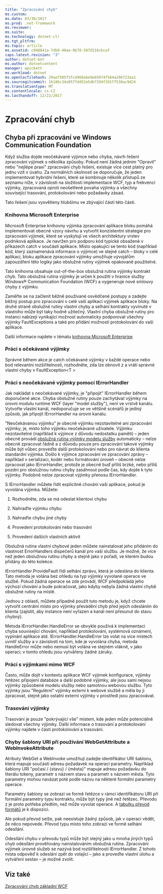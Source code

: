 ```yaml
---
title: "Zpracování chyb"
ms.custom: 
ms.date: 03/30/2017
ms.prod: .net-framework
ms.reviewer: 
ms.suite: 
ms.technology: dotnet-clr
ms.tgt_pltfrm: 
ms.topic: article
ms.assetid: c948841a-7db9-40ae-9b78-587d216cbcaf
caps.latest.revision: "3"
author: dotnet-bot
ms.author: dotnetcontent
manager: wpickett
ms.workload: dotnet
ms.openlocfilehash: 29ae7505f3fcd460abe9e65974f564a296723aa1
ms.sourcegitcommit: 16186c34a957fdd52e5db7294f291f7530ac9d24
ms.translationtype: MT
ms.contentlocale: cs-CZ
ms.lasthandoff: 12/22/2017
---
```

# <a name="error-handling"></a>Zpracování chyb
## <a name="error-handling-in-windows-communication-foundation"></a>Chyba při zpracování ve Windows Communication Foundation  
 Když služba dojde neočekávané výjimce nebo chyba, návrh řešení zpracování výjimek s několika způsoby. Pokud není žádná jedním "Opravit" nebo "nejlépe praxi" zpracování chyb řešení, existuje více cest platný pro jednu vzít v úvahu. Za normálních okolností se doporučuje, že jeden implementovat hybridní řešení, které se kombinuje několik přístupů ze seznamu níže, v závislosti na složitosti implementace WCF, typ a frekvenci výjimky, zpracovaná oproti neošetřené povaha výjimky a všechny související trasování, protokolování nebo požadavky zásad.  
  
 Tato řešení jsou vysvětleny hlubšímu ve zbývající části této části.  
  
### <a name="the-microsoft-enterprise-library"></a>Knihovna Microsoft Enterprise  
 Microsoft Enterprise knihovny výjimka zpracování aplikace bloku pomáhá implementovat obecné vzory návrhu a vytvořit konzistentní strategie pro zpracování výjimek, které se vyskytují ve všech architektury vrstev podniková aplikace. Je navržen pro podporu kód typické obsažené v příkazech catch v součásti aplikace. Místo opakující se tento kód (například kód, který zaznamenává informace o výjimce) ve stejné catch – bloky v celé aplikaci, bloku aplikace zpracování výjimky umožňuje vývojářům zapouzdření této logiky jako obslužné rutiny výjimek opakovaně použitelné.  
  
 Tato knihovna obsahuje out-of-the-box obslužná rutina výjimky kontrakt chyb. Tato obslužná rutina výjimky je určen k použití v hranice služby Windows® Communication Foundation (WCF) a vygeneruje nové smlouvy chyby z výjimku.  
  
 Zaměřte se na začlenit běžně používané osvědčené postupy a zadejte běžný postup pro zpracování v celé vaší aplikaci výjimek aplikace bloky. Na druhé straně obslužné rutiny vlastní chyby a selhání kontrakty vyvinuté v vlastního může být taky hodně užitečný. Vlastní chyba obslužné rutiny pro instanci nabízejí vynikající možnost automaticky podporovat všechny výjimky FaultExceptions a také pro přidání možností protokolování do vaší aplikace.  
  
 Další informace najdete v tématu [knihovna Microsoft Enterprise](http://msdn.microsoft.com/library/ff632023.aspx).  
  
### <a name="dealing-with-expected-exceptions"></a>Práci s očekávané výjimky  
 Správné během akce je catch očekávané výjimky v každé operace nebo bod relevantní rozšiřitelnosti, rozhodněte, zda lze obnovit z a vrátí správné vlastní chyby v FaultException\<T >  
  
### <a name="dealing-with-unexpected-exceptions-using-an-ierrorhandler"></a>Práci s neočekávané výjimky pomocí IErrorHandler  
 Jak nakládat s neočekávané výjimky, je "připojit" IErrorHandler během doporučené akce. Chyba obslužné rutiny pouze zachytávat výjimky na úrovni modulu runtime WCF (layer "model služby"), není ve vrstvě kanálu. Vytvořte vlastní kanál, nedoporučuje se ve většině scénářů je jediný způsob, jak připojit IErrorHandler na úrovni kanálu.  
  
 "Neočekávanou výjimku" je obecně výjimku nezotavitelné ani zpracování výjimky; je, místo toho výjimku neočekávané uživatele. Výjimku nezotavitelné (například k výjimce z důvodu nedostatku paměti) – jeden obecně provádí [obslužná rutina výjimky modelu služby](http://msdn.microsoft.com/library/system.servicemodel.dispatcher.exceptionhandler.aspx) automaticky – nelze obecně zpracovat řádně a z důvodu pouze pro zpracování takové výjimky může být vůbec proveďte další protokolování nebo pro návrat do klienta standardní výjimka. Došlo k výjimce zpracování ve zpracování zprávy – například v serializaci, kodér nebo formátování úroveň – obecně nelze zpracovat jako IErrorHandler, protože je obecně buď příliš brzké, nebo příliš pozdní pro obslužnou rutinu chyby zasáhnout podle čas, kdy dojde k tyto výjimky. Podobně nelze zpracovat výjimky přenosu IErrorHandler.  
  
 S IErrorHandler můžete řídit explicitně chování vaší aplikace, pokud je vyvolána výjimka. Můžete:  
  
1.  Rozhodněte, zda se má odeslat klientovi chybu  
  
2.  Nahraďte výjimku chybu  
  
3.  Nahraďte chybu jiné chyby  
  
4.  Provedení protokolování nebo trasování  
  
5.  Provedení dalších vlastních aktivit  
  
 Obslužná rutina vlastní chybové jeden můžete nainstalovat jeho přidáním do vlastnost ErrorHandlers dispečerů kanál pro vaši službu.  Je možné, že více než jeden obslužnou rutinu chyby a stejně jako v pořadí, ve kterém budou přidány do této kolekce.  
  
 IErrorHandler.ProvideFault řídí selhání zprávu, která je odeslána do klienta. Tato metoda je volána bez ohledu na typ výjimky vyvolané operace ve službě. Pokud žádná operace se zde provádí, WCF předpokládá jeho výchozí chování a bude pokračovat, jako kdyby nebyla žádná vlastní chybě obslužné rutiny na místě.  
  
 Jednou z oblastí, můžete případně použít tuto metodu je, když chcete vytvořit centrální místo pro výjimky převádění chyb před jejich odesláním do klienta (zajistit, aby instance není vyřazen a kanál není přesunut do stavu chybný).  
  
 Metoda IErrorHandler.HandleError se obvykle používá k implementaci chyba související chování, například protokolování, systémová oznámení, vypínání aplikace atd. IErrorHandler.HandleError lze volat na více místech uvnitř služby a v závislosti na tom, kde je vyvolána chyba, metoda HandleError může nebo nemusí být volána ve stejném vlákně, v jako operaci; v tomto ohledu jsou vytvářeny žádné záruky.  
  
### <a name="dealing-with-exceptions-outside-wcf"></a>Práci s výjimkami mimo WCF  
 Často, může dojít v kontextu aplikace WCF výjimek konfigurace, výjimky řetězec připojení databáze a další podobné výjimky, ale jsou sami nejsou výjimky způsobené modelu služby nebo samotnou webovou službu. Tyto výjimky jsou "Regulérní" výjimky externí k webové službě a měla by ji zpracovat, stejně jako ostatní externí výjimky v prostředí jsou zpracovávat.  
  
### <a name="tracing-exceptions"></a>Trasování výjimky  
 Trasování je pouze "pokrývající vše" místem, kde jeden může potenciálně sledovat všechny výjimky. Další informace o trasování a protokolování výjimky najdete v části protokolování a trasování.  
  
### <a name="uri-template-errors-when-using-webgetattribute-and-webinvokeattribute"></a>Chyby šablony URI při používání WebGetAttribute a WebInvokeAttribute  
 Atributy WebGet a WebInvoke umožňují zadejte identifikátor URI šablonu, která mapuje součástí adresu požadavek na operaci parametry. Například šablony URI "počasí / {stavu} / {města}" mapuje adresu požadavku do literálu tokeny, parametr s názvem stavu a parametr s názvem města. Tyto parametry mohou navázat poté podle názvu na některé formální parametry operace.  
  
 Parametry šablony se zobrazí ve formě řetězce v rámci identifikátoru URI při formální parametry typu kontraktu, může být typy jiné než řetězec. Převodu z je proto potřeba předtím, než může vyvolat operace. A [tabulku převod formátů](http://msdn.microsoft.com/library/bb412172.aspx) je k dispozici.  
  
 Ale pokud převod selže, pak neexistuje žádný způsob, jak v operaci vědět, že něco nepovede. Převod typu místo toho zobrazí ve formě selhání odesílání.  
  
 Odesílání chybu v převodu typů může být stejný jako u mnoha jiných typů chyb odesílání prověřovány nainstalováním obslužná rutina. Zpracování výjimek úrovně služeb se nazývá bod rozšiřitelnosti IErrorHandler. Z tohoto místa odpověď k odeslání zpět do volající – jako a proveďte vlastní úlohu a vytváření sestav – je možné zvolit.  
  
## <a name="see-also"></a>Viz také  
 [Zpracování chyb základní WCF](http://msdn.microsoft.com/library/gg281715.aspx)
